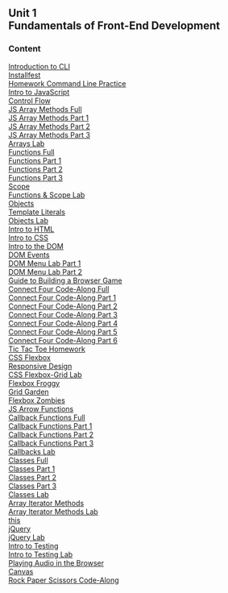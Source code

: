## Unit 1 <br> Fundamentals of Front-End Development

### Content
[Introduction to CLI](./01-dev-environment/1.1-cli-intro-main/)<br>
[Installfest](./01-dev-environment/1.1.1-installfest-mac.md)<br>
[Homework Command Line Practice](./01-dev-environment/1.2-hw-command-line-practice.md)<br> 
[Intro to JavaScript](./02-js-fundamentals/2.1-js-intro-datatypes.md)<br>
[Control Flow](./02-js-fundamentals/2.2-js-control-flow.md)<br>
[JS Array Methods Full](./02-js-fundamentals/2.3-js-arrays-full.md)<br>
[JS Array Methods Part 1](./02-js-fundamentals/2.3-js-arrays-1.md)<br>
[JS Array Methods Part 2](./02-js-fundamentals/2.3-js-arrays-2.md)<br>
[JS Array Methods Part 3](./02-js-fundamentals/2.3-js-arrays-3.md)<br>
[Arrays Lab](./02-js-fundamentals/2.3.1-js-arrays-lab.md)<br> 
[Functions Full](./02-js-fundamentals/2.4-js-functions-full.md)<br>
[Functions Part 1](./02-js-fundamentals/2.4-js-functions-1.md)<br>
[Functions Part 2](./02-js-fundamentals/2.4-js-functions-2.md)<br>
[Functions Part 3](./02-js-fundamentals/2.4-js-functions-3.md)<br>
[Scope](./02-js-fundamentals/2.5-js-scope.md)<br>
[Functions & Scope Lab](./02-js-fundamentals/2.5.1-js-functions-lab.md)<br> 
[Objects](./02-js-fundamentals/2.7-js-objects.md)<br>
[Template Literals](./02-js-fundamentals/2.6-js-template-literals.md)<br>
[Objects Lab](./02-js-fundamentals/2.7.1-js-objects-lab.md)<br> 
[Intro to HTML](./03-html-css/3.1-intro-to-html.md)<br>
[Intro to CSS](./03-html-css/3.2-intro-to-css.md)<br>
[Intro to the DOM](./04-dom/4.1-dom-intro.md)<br>
[DOM Events](./04-dom/4.2-dom-events.md)<br>
[DOM Menu Lab Part 1](./04-dom/4.1.1-dom-menu-lab-part-1.md)<br>
[DOM Menu Lab Part 2](./04-dom/4.2.1-dom-menu-lab-part-2.md)<br>
[Guide to Building a Browser Game](./05-programming/5.1-guide-to-building-a-browser-game.md)<br>
[Connect Four Code-Along Full](./05-programming/5.2-connect-four-code-along-full.md)<br> 
[Connect Four Code-Along Part 1](./05-programming/5.2-connect-four-code-along-1.md)<br> 
[Connect Four Code-Along Part 2](./05-programming/5.2-connect-four-code-along-2.md)<br> 
[Connect Four Code-Along Part 3](./05-programming/5.2-connect-four-code-along-3.md)<br> 
[Connect Four Code-Along Part 4](./05-programming/5.2-connect-four-code-along-4.md)<br> 
[Connect Four Code-Along Part 5](./05-programming/5.2-connect-four-code-along-5.md)<br> 
[Connect Four Code-Along Part 6](./05-programming/5.2-connect-four-code-along-6.md)<br> 
[Tic Tac Toe Homework](./05-programming/5.3-tic-tac-toe-weekend.md)<br>
[CSS Flexbox](./06-css-layout/6.1-css-flexbox-grid.md)<br>
[Responsive Design](./06-css-layout/6.2-responsive-design.md)<br>
[CSS Flexbox-Grid Lab](./06-css-layout/6.1.1-flexbox-grid-lab.md)<br>
[Flexbox Froggy](https://flexboxfroggy.com/)<br>
[Grid Garden](https://cssgridgarden.com/)<br>
[Flexbox Zombies](https://mastery.games/flexboxzombies/)<br>
[JS Arrow Functions](/Unit_1/07-js-continued/7.1-js-arrow-functions.md)<br>
[Callback Functions Full](/Unit_1/07-js-continued/7.2-js-callback-functions-full.md)<br>
[Callback Functions Part 1](/Unit_1/07-js-continued/7.2-js-callback-functions-1.md)<br>
[Callback Functions Part 2](/Unit_1/07-js-continued/7.2-js-callback-functions-2.md)<br>
[Callback Functions Part 3](/Unit_1/07-js-continued/7.2-js-callback-functions-3.md)<br>
[Callbacks Lab](/Unit_1/07-js-continued/7.2.1-js-callbacks-lab.md)<br>
[Classes Full](/Unit_1/07-js-continued/7.3-js-classes.md)<br>
[Classes Part 1](/Unit_1/07-js-continued/7.3-js-classes-1.md)<br>
[Classes Part 2](/Unit_1/07-js-continued/7.3-js-classes-2.md)<br>
[Classes Part 3](/Unit_1/07-js-continued/7.3-js-classes-3.md)<br>
[Classes Lab](/Unit_1/07-js-continued/7.3.1.hw.optional-js-classes-lab.md)<br>
[Array Iterator Methods](/Unit_1/07-js-continued/7.4-array-iterator-methods.md)<br>
[Array Iterator Methods Lab](/Unit_1/07-js-continued/7.4.1-array-iterator-methods-lab.md)<br>
[this](/Unit_1/07-js-continued/7.5-js-this-keyword.md)<br>
[jQuery](/Unit_1/08-libraries-frameworks/8.1-jquery.md)<br>
[jQuery Lab](/Unit_1/08-libraries-frameworks/8.1.1-jquery-lab.md)<br>
[Intro to Testing](/Unit_1/10-testing/10.1-testing-lecture/)<br>
[Intro to Testing Lab](/Unit_1/10-testing/10.1.1-testing-lab/)<br> 
[Playing Audio in the Browser](/Unit_1/09-programming/9.1-playing-audio.md)<br>
[Canvas](https://git.generalassemb.ly/SEI-Standard-Curriculum/learn-canvas)<br>
[Rock Paper Scissors Code-Along](/Unit_1/09-programming/9.2-rock-paper-scissors-codealong.md)<br>

